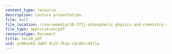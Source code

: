 ```yaml
---
content_type: resource
description: Lecture presentation.
file: null
file_location: /coursemedia/10-571j-atmospheric-physics-and-chemistry-spring-2006/e1962e653a0f9c237b1ec4c4bcc4571a_lec10.pdf
file_type: application/pdf
resourcetype: Document
title: lec10.pdf
uid: e1962e65-3a0f-9c23-7b1e-c4c4bcc4571a
---
```

